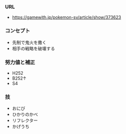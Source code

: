 ### URL

- https://gamewith.jp/pokemon-sv/article/show/373623

### コンセプト

- 先制で鬼火を撒く
- 相手の戦略を破壊する

### 努力値と補正

- H252
- B252↑
- S4

### 技

- おにび
- ひかりのかべ
- リフレクター
- かげうち

